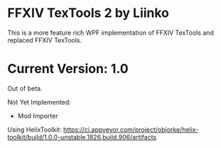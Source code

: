 
# FFXIV TexTools 2 by Liinko
This is a more feature rich WPF implementation of FFXIV TexTools and replaced FFXIV TexTools.

# Current Version: 1.0
Out of beta.

Not Yet Implemented:
* Mod Importer

Using HelixToolkit:
https://ci.appveyor.com/project/objorke/helix-toolkit/build/1.0.0-unstable.1826.build.906/artifacts
